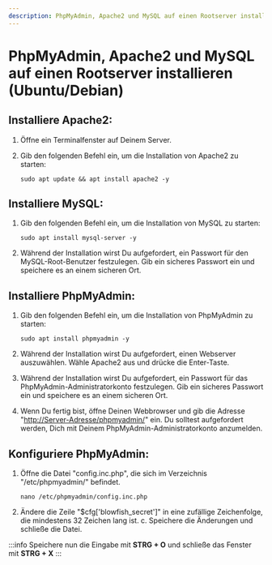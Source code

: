 ```yaml
---
description: PhpMyAdmin, Apache2 und MySQL auf einen Rootserver installieren (Ubuntu/Debian)
---
```


# PhpMyAdmin, Apache2 und MySQL auf einen Rootserver installieren (Ubuntu/Debian)

## Installiere Apache2:&#x20;

1. Öffne ein Terminalfenster auf Deinem Server.&#x20;
2. Gib den folgenden Befehl ein, um die Installation von Apache2 zu starten:&#x20;

    ```
    sudo apt update && apt install apache2 -y
    ```

## Installiere MySQL:&#x20;

1. Gib den folgenden Befehl ein, um die Installation von MySQL zu starten:

    ```
    sudo apt install mysql-server -y
    ```

2. Während der Installation wirst Du aufgefordert, ein Passwort für den MySQL-Root-Benutzer festzulegen. Gib ein sicheres Passwort ein und speichere es an einem sicheren Ort.

## Installiere PhpMyAdmin:&#x20;

1. Gib den folgenden Befehl ein, um die Installation von PhpMyAdmin zu starten:&#x20;

    ```
    sudo apt install phpmyadmin -y
    ```

2. Während der Installation wirst Du aufgefordert, einen Webserver auszuwählen. Wähle Apache2 aus und drücke die Enter-Taste.&#x20;
3. Während der Installation wirst Du aufgefordert, ein Passwort für das PhpMyAdmin-Administratorkonto festzulegen. Gib ein sicheres Passwort ein und speichere es an einem sicheren Ort.&#x20;
4. Wenn Du fertig bist, öffne Deinen Webbrowser und gib die Adresse "<http://Server-Adresse/phpmyadmin/>" ein. Du solltest aufgefordert werden, Dich mit Deinem PhpMyAdmin-Administratorkonto anzumelden.

## Konfiguriere PhpMyAdmin:&#x20;

1. Öffne die Datei "config.inc.php", die sich im Verzeichnis "/etc/phpmyadmin/" befindet.&#x20;

    ```
    nano /etc/phpmyadmin/config.inc.php
    ```

2. Ändere die Zeile "$cfg\['blowfish\_secret']" in eine zufällige Zeichenfolge, die mindestens 32 Zeichen lang ist. c. Speichere die Änderungen und schließe die Datei.

:::info
Speichere nun die Eingabe mit **STRG + O** und schließe das Fenster mit **STRG + X**
:::
